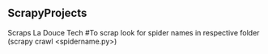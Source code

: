 ## ScrapyProjects
Scraps La Douce Tech
#To scrap look for spider names in respective folder (scrapy crawl <spidername.py>)
